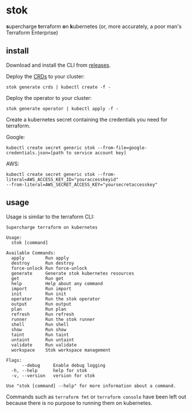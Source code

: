 # stok

**s**upercharge **t**erraform **o**n **k**ubernetes (or, more accurately, a poor man's Terraform Enterprise)

## install

Download and install the CLI from [releases](https://github.com/leg100/stok/releases).

Deploy the
[CRDs](https://kubernetes.io/docs/concepts/extend-kubernetes/api-extension/custom-resources/) to your cluster:

```
stok generate crds | kubectl create -f -
```

Deploy the operator to your cluster:

```
stok generate operator | kubectl apply -f -
```

Create a kubernetes secret containing the credentials you need for terraform.

Google:

```
kubectl create secret generic stok --from-file=google-credentials.json=[path to service account key]
```

AWS:

```
kubectl create secret generic stok --from-literal=AWS_ACCESS_KEY_ID="youraccesskeyid"
--from-literal=AWS_SECRET_ACCESS_KEY="yoursecretaccesskey"
```

## usage

Usage is similar to the terraform CLI:

```
Supercharge terraform on kubernetes

Usage:
  stok [command]

Available Commands:
  apply        Run apply
  destroy      Run destroy
  force-unlock Run force-unlock
  generate     Generate stok kubernetes resources
  get          Run get
  help         Help about any command
  import       Run import
  init         Run init
  operator     Run the stok operator
  output       Run output
  plan         Run plan
  refresh      Run refresh
  runner       Run the stok runner
  shell        Run shell
  show         Run show
  taint        Run taint
  untaint      Run untaint
  validate     Run validate
  workspace    Stok workspace management

Flags:
      --debug     Enable debug logging
  -h, --help      help for stok
  -v, --version   version for stok

Use "stok [command] --help" for more information about a command.

```

Commands such as `terraform fmt` or `terraform console` have been left out because there is no purpose to running them on kubernetes.
